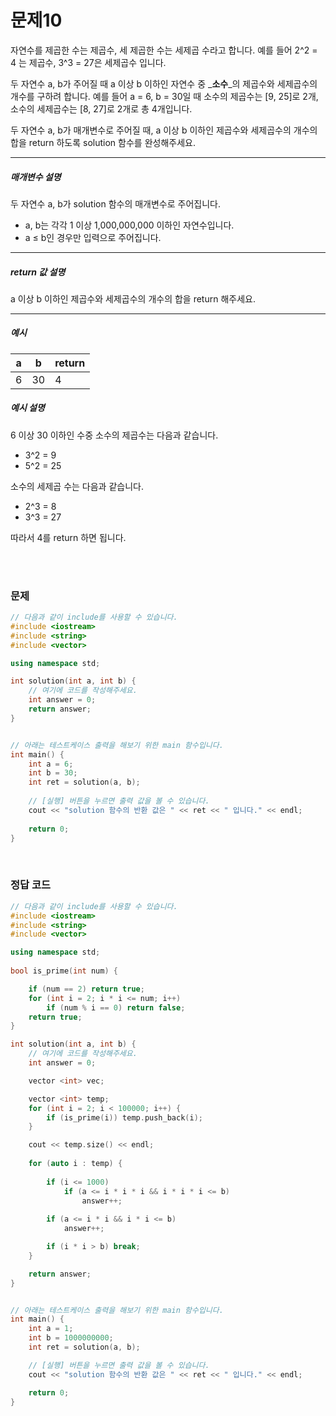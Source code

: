 

# 문제10
자연수를 제곱한 수는 제곱수, 세 제곱한 수는 세제곱 수라고 합니다. 예를 들어 2^2 = 4 는 제곱수, 3^3 = 27은 세제곱수 입니다.

두 자연수 a, b가 주어질 때 a 이상 b 이하인 자연수 중 _**소수**_의 제곱수와 세제곱수의 개수를 구하려 합니다. 예를 들어 a = 6, b = 30일 때 소수의 제곱수는 [9, 25]로 2개, 소수의 세제곱수는 [8, 27]로 2개로 총 4개입니다.

두 자연수 a, b가 매개변수로 주어질 때, a 이상 b 이하인 제곱수와 세제곱수의 개수의 합을 return 하도록 solution 함수를 완성해주세요.

---
##### 매개변수 설명

두 자연수 a, b가 solution 함수의 매개변수로 주어집니다.

* a, b는 각각 1 이상 1,000,000,000 이하인 자연수입니다.
* a ≤ b인 경우만 입력으로 주어집니다.

---
##### return 값 설명
 a 이상 b 이하인 제곱수와 세제곱수의 개수의 합을 return 해주세요.

---
##### 예시

| a | b  | return |
|---|----|--------|
| 6 | 30 | 4 |

##### 예시 설명
6 이상 30 이하인 수중 소수의 제곱수는 다음과 같습니다.

* 3^2 = 9
* 5^2 = 25

소수의 세제곱 수는 다음과 같습니다.

* 2^3 = 8
* 3^3 = 27

따라서 4를 return 하면 됩니다.

<br>
<br>

### 문제
```cpp
// 다음과 같이 include를 사용할 수 있습니다.
#include <iostream>
#include <string>
#include <vector>

using namespace std;

int solution(int a, int b) {
    // 여기에 코드를 작성해주세요.
    int answer = 0;
    return answer;
}


// 아래는 테스트케이스 출력을 해보기 위한 main 함수입니다.
int main() {
    int a = 6;
    int b = 30;
    int ret = solution(a, b);
    
    // [실행] 버튼을 누르면 출력 값을 볼 수 있습니다.
    cout << "solution 함수의 반환 값은 " << ret << " 입니다." << endl;
   
    return 0;
}
```

<br>

### 정답 코드
```cpp
// 다음과 같이 include를 사용할 수 있습니다.
#include <iostream>
#include <string>
#include <vector>

using namespace std;
	
bool is_prime(int num) {

	if (num == 2) return true;
	for (int i = 2; i * i <= num; i++) 
		if (num % i == 0) return false;
	return true;
}

int solution(int a, int b) {
	// 여기에 코드를 작성해주세요.
	int answer = 0;

	vector <int> vec;

	vector <int> temp;
	for (int i = 2; i < 100000; i++) {
		if (is_prime(i)) temp.push_back(i);
	}

	cout << temp.size() << endl;
	
	for (auto i : temp) {
		
		if (i <= 1000) 
			if (a <= i * i * i && i * i * i <= b) 
				answer++;
		
		if (a <= i * i && i * i <= b) 
			answer++; 

		if (i * i > b) break;
	}

	return answer;
}


// 아래는 테스트케이스 출력을 해보기 위한 main 함수입니다.
int main() {
	int a = 1;
	int b = 1000000000;
	int ret = solution(a, b);

	// [실행] 버튼을 누르면 출력 값을 볼 수 있습니다.
	cout << "solution 함수의 반환 값은 " << ret << " 입니다." << endl;

	return 0;
}
```
